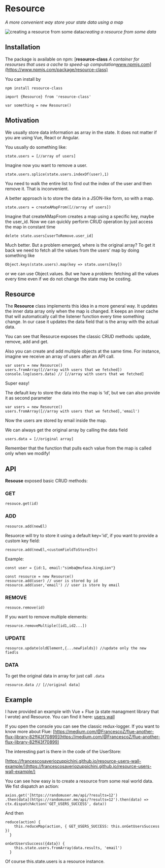 
# Resource

*A more convenient way store your state data using a map*

![creating a resource from some data](https://cdn-images-1.medium.com/max/2000/1*Zf8TAYwDcu_qTEg3gwlAJg.png)*creating a resource from some data*

## Installation

The package is available on npm:
[**resource-class**
*A container for resourses that uses a cache to speed-up computation*www.npmjs.com](https://www.npmjs.com/package/resource-class)

You can install by

    npm install resource-class

    import {Resource} from 'resource-class'

    var something = new Resource()

## Motivation

We usually store data information as array in the state. It does not matter if you are using Vue, React or Angular.

You usually do something like:

    state.users = [//array of users]

Imagine now you want to remove a user.

    state.users.splice(state.users.indexOf(user),1) 

You need to walk the entire list to find out the index of the user and then remove it. That is inconvenient.

A better approach is to store the data in a JSON-like form, so with a map.

    state.users = createAMapFrom([//array of users])

Imagine that createAMapFrom creates a map using a specific key, maybe the user_id. Now we can quickly perform CRUD operation by just access the map in constant time

    delete state.users[userToRemove.user_id]

Much better. But a problem emerged, where is the original array? To get it back we need to fetch all the values from the users’ map by doing something like

    Object.keys(state.users).map(key => state.users[key])

or we can use Object.values. But we have a problem: fetching all the values every time even if we do not change the state may be costing.

## Resource

The **Resource** class implements this idea in a more general way. It updates the inner data array only when the map is changed. It keeps an inner cache that will automatically call the listener function every time something change. In our case it updates the data field that is the array with the actual data.

You can see that Resource exposes the classic CRUD methods: update, remove, add and get.

Also you can create and add multiple objects at the same time. For instance, imagine we receive an array of users after an API call.

    var users = new Resource()
    users.fromArray([//array with users that we fetched])
    console.log(users.data) // [//array with users that we fetched]

Super easy!

The default key to store the data into the map is ‘id’, but we can also provide it as second parameter

    var users = new Resource()
    users.fromArray([//array with users that we fetched],'email')

Now the users are stored by email inside the map.

We can always get the original array by calling the data field

    users.data = [//original array]

Remember that the function that pulls each value from the map is called only when we modify!
## API
**Resouse** exposed basic CRUD methods:

### GET

```
resouce.get(id)
```

### ADD

    resource.add(newEl)
    
Resuorce will try to store it using a default key='id', if you want to provide a custom key field:

    resource.add(newEl,<customFieldToStoreIt>)

Example:

```
const user = {id:1, email:"simba@mufasa.kingLion"}

const resource = new Resource()
resource.add(user) // user is stored by id
resource.add(user,'email') // user is store by email

```



### REMOVE
    resouce.remove(id)
    
If you want to remove multiple elements:

    resource.removeMultiple([id1,id2...]) 


### UPDATE
    resource.update(oldElement,{...newFields}) //update only the new fiedls


### DATA
To get the original data in array for just call `.data`

```
resource.data // [//original data]
```

## Example
I have provided an example with Vue + Flue (a state managment library that I wrote) and Resource. You can find it here:
[users wall](https://francescosaveriozuppichini.github.io/resourse-users-wall-example/)

If you open the console you can see the classic redux-logger. If you want to know more about Flue: [https://medium.com/@FrancescoZ/flue-another-flux-library-82ff43f70899](https://medium.com/@FrancescoZ/flue-another-flux-library-82ff43f70899)

The interesting part is there in the code of the UserStore:

[https://francescosaveriozuppichini.github.io/resource-users-wall-example/](https://francescosaveriozuppichini.github.io/resource-users-wall-example/)

You can see how easy is to create a resource from some real world data. We fist dispatch an action:

    axios.get('[https://randomuser.me/api/?results=12')
    .then(data](https://randomuser.me/api/?results=12').then(data) => ctx.dispatchAction('GET_USERS_SUCCESS', data))

And then

    reduce(action) {
        this.reduceMap(action, { GET_USERS_SUCCESS: this.onGetUsersSuccess })
      }

    onGetUsersSuccess({data}) {
        this.state.users.fromArray(data.results, 'email')
      }

Of course this.state.users is a resource instance.
